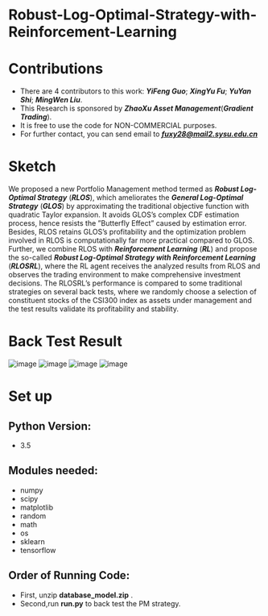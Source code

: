 
# Robust-Log-Optimal-Strategy-with-Reinforcement-Learning

Contributions
====
- There are 4 contributors to this work: ***YiFeng Guo***; ***XingYu Fu***; ***YuYan Shi***; ***MingWen Liu***.<br>
- This Research is sponsored by ***ZhaoXu Asset Management***(***Gradient Trading***).<br>
- It is free to use the code for NON-COMMERCIAL purposes.<br>
- For further contact, you can send email to ***fuxy28@mail2.sysu.edu.cn***<br>

Sketch
====
We proposed a new Portfolio Management method termed as ***Robust Log-Optimal Strategy*** (***RLOS***), which ameliorates the ***General Log-Optimal Strategy*** (***GLOS***) by approximating the traditional objective function with quadratic Taylor expansion. It avoids GLOS’s complex CDF estimation process, hence resists the ”Butterfly Effect” caused by estimation error. Besides, RLOS retains GLOS’s profitability and the optimization problem involved in RLOS is computationally far more practical compared to GLOS. Further, we combine RLOS with ***Reinforcement Learning*** (***RL***) and propose the so-called ***Robust Log-Optimal Strategy with Reinforcement Learning*** (***RLOSRL***), where the RL agent receives the analyzed results from RLOS and observes the trading environment to make comprehensive investment decisions. The RLOSRL’s performance is compared to some traditional strategies on several back tests, where we randomly choose a selection of constituent stocks of the CSI300 index as assets under management and the test results validate its profitability and stability.<br>

Back Test Result
====
![image](https://github.com/fxy96/SYSU-ZhaoXu-Machine-Learning-Seminar/blob/master/open_ceremony1.jpg)
![image](https://github.com/fxy96/SYSU-ZhaoXu-Machine-Learning-Seminar/blob/master/open_ceremony2.jpg)
![image](https://github.com/fxy96/SYSU-ZhaoXu-Machine-Learning-Seminar/blob/master/courses.jpg)
![image](https://github.com/fxy96/SYSU-ZhaoXu-Machine-Learning-Seminar/blob/master/discussion.jpg)

Set up
====
Python Version:
------- 
- 3.5

Modules needed:
------- 
- numpy
- scipy
- matplotlib
- random
- math
- os
- sklearn
- tensorflow

Order of Running Code: 
------- 
- First, unzip **database_model.zip** .
- Second,run **run.py** to back test the PM strategy.                                               
